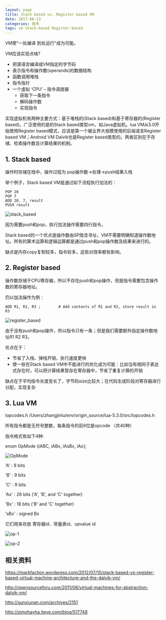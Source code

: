 ```yaml
---
layout: page
title: Stack based vs. Register based VM
date: 2017-08-13
categories: 技术
tags: vm Stack-based Register-based
---
```


VM使“一处编译 到处运行"成为可能。

VM应该实现点啥?

- 把源语言编译成VM指定的字节码
- 表示指令和操作数(operands)的数据结构
- 函数调用堆栈
- 指令指针
- 一个虚拟 ‘CPU’ – 指令调度器
  - 获取下一条指令
  - 解码操作数
  - 实现指令

实现虚拟机有两种主要方式：基于堆栈的(Stack based)和基于寄存器的(Register based)。广泛使用的是的Stack based类型vm，如Java虚拟机。lua VM从5.0开始使用Register based模式，应该是第一个被业界大规模使用的后端语言Register based VM；Android VM Dalvik也是Register based类型的。两者区别在于存储、检索操作数及计算结果的机制。

## 1. Stack based

操作时存储在栈中，操作过程为 pop操作数→处理→push结果入栈

举个例子，Stack based VM是通过如下流程执行加法的：

```
POP 20
POP 7
ADD 20, 7, result
PUSH result
```

![stack_based](http://jinluzhang.github.io/assets/posts_img/2017_08_13_Stack_based_vs_Register_based_VM/Figure_1_stack_based.png)

因为需要push和pop，执行加法操作需要四行指令。

Stack based的一个优点是操作数由SP隐含寻址，VM不需要明确知道操作数地址。所有的算术运算和逻辑运算都是通过push和pop操作数及结果来进行的。

缺点是内存copy复制较多，指令较多，这些对效率都有影响。

## 2. Register based

操作数存储于CPU寄存器，所以不存在push和pop操作，但是指令需要包含操作数的寄存器地址。

仍以加法操作为例：

```
ADD R1, R2, R3 ;        # Add contents of R1 and R2, store result in R3
```

![register_based](http://jinluzhang.github.io/assets/posts_img/2017_08_13_Stack_based_vs_Register_based_VM/Figure_register_based.png)

由于没有push和pop操作，所以指令只有一条；但是我们需要额外指定操作数地址R1 R2 R3。

优点在于：

- 节省了入栈、弹栈开销，执行速度更快
- 使一些在Stack based VM中不能进行的优化成为可能：比如当有相同子表达式存在时，可以把计算结果暂存在寄存器中，节省了重复计算的开销

缺点在于平均指令长度变长了，字节码size比较大；在代码生成阶段对寄存器进行分配，实现复杂

## 3. Lua VM

lopcodes.h           /Users/zhangjinlu/env/origin_source/lua-5.3.0/src/lopcodes.h

 所有指令都是无符号整数，每条指令的前6位是opcode （共40种）

 指令格式有如下4种:

enum OpMode {iABC, iABx, iAsBx, iAx};

![OpMode](http://jinluzhang.github.io/assets/posts_img/2017_08_13_Stack_based_vs_Register_based_VM/Figure_3_lua_op.png)

 'A' : 8 bits

 'B' : 9 bits

 'C' : 9 bits

 'Ax' : 26 bits ('A', 'B', and 'C' together)

 'Bx' : 18 bits ('B' and 'C' together)

 'sBx' : signed Bx

它们用来存放 寄存器id、常量表id、upvalue id

![op-1](http://jinluzhang.github.io/assets/posts_img/2017_08_13_Stack_based_vs_Register_based_VM/Figure_4_a.png)

![op-2](http://jinluzhang.github.io/assets/posts_img/2017_08_13_Stack_based_vs_Register_based_VM/Figure_4_b.png)

 

## 相关资料

https://markfaction.wordpress.com/2012/07/15/stack-based-vs-register-based-virtual-machine-architecture-and-the-dalvik-vm/

http://opensourceforu.com/2011/06/virtual-machines-for-abstraction-dalvik-vm/

http://sunxiunan.com/archives/2151

http://simohayha.iteye.com/blog/517748
